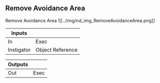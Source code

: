 ## Remove Avoidance Area
Remove Avoidance Area
![[../img/nd_img_RemoveAvoidanceArea.png]]

|Inputs||
|--|--|
| In | Exec |
| Instigator | Object Reference |

|Outputs||
|--|--|
| Out | Exec |
